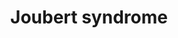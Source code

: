 ---
annotations:
- id: PW:0000013
  parent: disease pathway
  type: Pathway Ontology
  value: disease pathway
- id: DOID:0050777
  parent: central nervous system disease
  type: Disease Ontology
  value: Joubert syndrome
- id: PW:0000003
  parent: signaling pathway
  type: Pathway Ontology
  value: signaling pathway
authors:
- AnneDB
- Egonw
- Fehrhart
- Eweitz
citedin:
- link: 10.3390/cancers16122260
  title: Transcript-Level Biomarkers of Early Lung Carcinogenesis in Bronchial Lesions
    (2024)
communities:
- RareDiseases
description: Joubert syndrome (JS) is a rare hereditary disorder that is classified
  as a ciliopathy, and is caused by mutations occurring in genes essential for the
  development and proper functioning of primary cellular cilia. These hair-like structures
  located on the cell membrane are responsible for detecting and relaying external
  signals to the interior of the cell. The defining JS feature is the molar tooth
  sign (MTS), which is the particular manner in which a characteristic malformation
  of midbrain appears in radiological imaging, and which causes delays in both intellectual
  and motor development. A visual representation of the pathways underlying JS pathogenesis
  was synthesized, which might provide a more complete understanding of the disease,
  possibly aiding in better diagnosis and more successful treatment. Data collection
  on the genes, pathways and interactions involved was done through a literature search
  in combination supported by online databases such as OMIM, STRING and GeneMANIA.
  The pathway was created using PathVisio version 3.3.0. Nodes were annotated using
  the appropriate Ensembl, ChEBI, or Uniprot-TrEMBL identifiers and standardized MIM
  notation was used to visualize the interactions between them.  A final pathway containing
  88 unique nodes and 71 interactions was created. The pathway highlights three functional
  or structural areas of the primary cilium that appear to play important roles in
  JS pathogenesis, namely the basal body or centriole, the transition zone and ciliary
  trafficking. Furthermore, two specific complexes seem to be of particular interest;
  the B9 ciliary complex and the centriolar satellite contain eight and three JS-associated
  protein respectively. Lastly, the ARL13B-PDE6D-INPP5E signaling network ensures
  the proper functioning of INPP5E, and enzyme that converts lipid ciliary membrane
  components. All three proteins have been found to be mutated in JS patients.
last-edited: 2021-11-30
ndex: 4f5cc240-8b6c-11eb-9e72-0ac135e8bacf
organisms:
- Homo sapiens
redirect_from:
- /index.php/Pathway:WP4656
- /instance/WP4656
- /instance/WP4656_r120396
revision: r120396
schema-jsonld:
- '@context': https://schema.org/
  '@id': https://wikipathways.github.io/pathways/WP4656.html
  '@type': Dataset
  creator:
    '@type': Organization
    name: WikiPathways
  description: Joubert syndrome (JS) is a rare hereditary disorder that is classified
    as a ciliopathy, and is caused by mutations occurring in genes essential for the
    development and proper functioning of primary cellular cilia. These hair-like
    structures located on the cell membrane are responsible for detecting and relaying
    external signals to the interior of the cell. The defining JS feature is the molar
    tooth sign (MTS), which is the particular manner in which a characteristic malformation
    of midbrain appears in radiological imaging, and which causes delays in both intellectual
    and motor development. A visual representation of the pathways underlying JS pathogenesis
    was synthesized, which might provide a more complete understanding of the disease,
    possibly aiding in better diagnosis and more successful treatment. Data collection
    on the genes, pathways and interactions involved was done through a literature
    search in combination supported by online databases such as OMIM, STRING and GeneMANIA.
    The pathway was created using PathVisio version 3.3.0. Nodes were annotated using
    the appropriate Ensembl, ChEBI, or Uniprot-TrEMBL identifiers and standardized
    MIM notation was used to visualize the interactions between them.  A final pathway
    containing 88 unique nodes and 71 interactions was created. The pathway highlights
    three functional or structural areas of the primary cilium that appear to play
    important roles in JS pathogenesis, namely the basal body or centriole, the transition
    zone and ciliary trafficking. Furthermore, two specific complexes seem to be of
    particular interest; the B9 ciliary complex and the centriolar satellite contain
    eight and three JS-associated protein respectively. Lastly, the ARL13B-PDE6D-INPP5E
    signaling network ensures the proper functioning of INPP5E, and enzyme that converts
    lipid ciliary membrane components. All three proteins have been found to be mutated
    in JS patients.
  keywords:
  - AHI1
  - ANKS6
  - ARL13B
  - ARL2
  - ARL3
  - ARMC9
  - ARR3
  - ATF4
  - ATM
  - B9D1
  - B9D2
  - BBS1
  - BBS2
  - BBS4
  - BBS5
  - BBS7
  - BBS9
  - CC2D2A
  - CCP110
  - CEP104
  - CEP120
  - CEP164
  - CEP290
  - CEP41
  - CEP97
  - CETN1
  - CETN2
  - CPLANE1
  - CSPP1
  - Calmodulin
  - DVL1
  - DVL3
  - FLNA
  - GDP
  - GMP
  - GTP
  - INPP5E
  - INVS
  - KAT5
  - KIAA0586
  - MKS1
  - MRE11
  - MTOR
  - MYO5A
  - MYO6
  - NBS
  - NEK8
  - NIN
  - NPHP1
  - NPHP3
  - NPHP4
  - OFD1
  - PARP1
  - PCM1
  - PCNT
  - PDE6A
  - PDE6B
  - PDE6D
  - PDE6G
  - PIBF1
  - PtdIns(3,4)P2
  - PtdIns(3,4,5)P3
  - PtdIns(4,5)P2
  - PtdIns4P
  - RAB3IP
  - RAB8A
  - RAD50
  - RHEB
  - RHOA
  - RP2
  - RPGRIP1L
  - SHH
  - SUFU
  - TCTN1
  - TCTN2
  - TCTN3
  - TMEM138
  - TMEM17
  - TMEM216
  - TMEM231
  - TMEM237
  - TMEM67
  - TTC8
  - UNC119
  - ZNF423
  - cGMP
  license: CC0
  name: Joubert syndrome
seo: CreativeWork
title: Joubert syndrome
wpid: WP4656
---